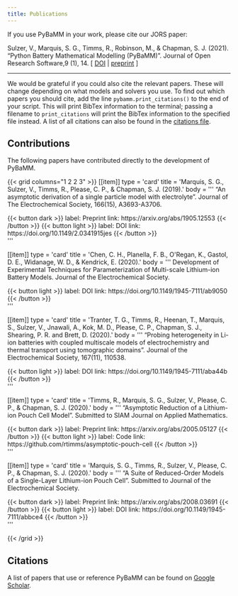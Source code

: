 ```yaml
---
title: Publications
---
```

If you use PyBaMM in your work, please cite our JORS paper:

Sulzer, V., Marquis, S. G., Timms, R., Robinson, M., & Chapman, S. J. (2021).  “Python Battery Mathematical Modelling (PyBaMM)”. Journal of Open Research Software,9 (1), 14. [ [DOI](https://doi.org/10.5334/jors.309) | [preprint](https://ecsarxiv.org/67ckj/) ]

---

We would be grateful if you could also cite the relevant papers. These will change depending on what models and solvers you use. To find out which
papers you should cite, add the line `pybamm.print_citations()` to the end of your script. This will print BibTex information to the terminal; passing
a filename to `print_citations` will print the BibTex information to the specified file instead. A list of all citations can also be found in the [citations file](https://github.com/pybamm-team/PyBaMM/blob/develop/pybamm/CITATIONS.bib).

## Contributions

The following papers have contributed directly to the development of PyBaMM.


{{< grid columns="1 2 2 3" >}}
[[item]]
type = 'card'
title = 'Marquis,  S.  G., Sulzer, V.,  Timms,  R.,  Please,  C.  P.,  &  Chapman,  S.  J.  (2019).'
body = '''
“An  asymptotic derivation of a single particle model with electrolyte”. Journal of The Electrochemical Society, 166(15), A3693-A3706.
<div class="custom-flex-btns">
{{< button dark >}}
label: Preprint
link: https://arxiv.org/abs/1905.12553
{{< /button >}}
{{< button light >}}
label: DOI
link: https://doi.org/10.1149/2.0341915jes
{{< /button >}}
</div>
'''

[[item]]
type = 'card'
title = 'Chen, C. H., Planella, F. B., O'Regan, K., Gastol, D. E., Widanage, W. D., & Kendrick, E. (2020).'
body = '''
Development of Experimental Techniques for Parameterization of Multi-scale Lithium-ion Battery Models. Journal of the Electrochemical Society.
<div class="custom-flex-btns">
{{< button light >}}
label: DOI
link: https://doi.org/10.1149/1945-7111/ab9050
{{< /button >}}
</div>
'''

[[item]]
type = 'card'
title = 'Tranter, T. G., Timms, R., Heenan, T., Marquis, S., Sulzer, V., Jnawali, A., Kok, M. D., Please, C. P., Chapman, S. J., Shearing, P. R. and Brett, D. (2020).'
body = '''
“Probing heterogeneity in Li-ion batteries with coupled multiscale models of electrochemistry and thermal transport using tomographic domains”. Journal of the Electrochemical Society, 167(11), 110538.
<div class="custom-flex-btns">
{{< button light >}}
label: DOI
link: https://doi.org/10.1149/1945-7111/aba44b
{{< /button >}}
</div>
'''

[[item]]
type = 'card'
title = 'Timms, R., Marquis, S. G., Sulzer, V., Please, C. P., & Chapman, S. J. (2020).'
body = '''
“Asymptotic Reduction of a Lithium-ion Pouch Cell Model”. Submitted to SIAM Journal on Applied Mathematics.
<div class="custom-flex-btns">
{{< button dark >}}
label: Preprint
link: https://arxiv.org/abs/2005.05127
{{< /button >}}
{{< button light >}}
label: Code
link: https://github.com/rtimms/asymptotic-pouch-cell
{{< /button >}}
</div>
'''

[[item]]
type = 'card'
title = 'Marquis, S. G., Timms, R., Sulzer, V., Please, C. P., & Chapman, S. J. (2020).'
body = '''
“A Suite of Reduced-Order Models of a Single-Layer Lithium-ion Pouch Cell”. Submitted to Journal of the Electrochemical Society.
<div class="custom-flex-btns">
{{< button dark >}}
label: Preprint
link: https://arxiv.org/abs/2008.03691
{{< /button >}}
{{< button light >}}
label: DOI
link: https://doi.org/10.1149/1945-7111/abbce4
{{< /button >}}
</div>
'''

{{< /grid >}}



## Citations

A list of papers that use or reference PyBaMM can be found on [Google Scholar](https://scholar.google.com/scholar?oi=bibs&hl=en&cites=798200737450391820).
